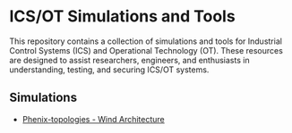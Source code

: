 # ICS/OT Simulations and Tools

This repository contains a collection of simulations and tools for Industrial Control Systems (ICS) and Operational Technology (OT). These resources are designed to assist researchers, engineers, and enthusiasts in understanding, testing, and securing ICS/OT systems.

## Simulations

-  [Phenix-topologies - Wind Architecture](https://github.com/sandia-minimega/phenix-topologies/tree/main/renewables/wind/plant)


